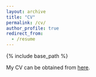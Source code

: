 ```yaml
---
layout: archive
title: "CV"
permalink: /cv/
author_profile: true
redirect_from:
  - /resume
---
```


{% include base_path %}

My CV can be obtained from [here](https://behzadrahmani.github.io/files/BehzadRahmaniCV.pdf).
